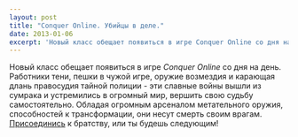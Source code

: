 ```yaml
---
layout: post
title: "Conquer Online. Убийцы в деле."
date: 2013-01-06
excerpt: 'Новый класс обещает появиться в игре Conquer Online со дня на день. Работники тени, пешки в чужой игре, оружие возмездия и карающая длань правосудия тайной полиции - эти славные войны вышли из сумрака и устремились в огромный мир, вершить свою судьбу самостоятельно.'
---
```


Новый класс обещает появиться в игре <em>Conquer Online</em> со дня на день. Работники тени, пешки в чужой игре, оружие возмездия и карающая длань правосудия тайной полиции - эти славные войны вышли из сумрака и устремились в огромный мир, вершить свою судьбу самостоятельно. Обладая огромным арсеналом метательного оружия, способностей к трансформации, они несут смерть своим врагам. <a href="http://co.91.com/">Присоединись</a> к братству, или ты будешь следующим!
